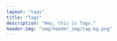 ```yaml
---
layout: "tags"
title: "Tags"
description: "Hey, this is Tags."
header-img: "img/header_img/tag-bg.png"
---
```

